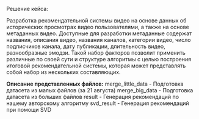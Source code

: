 Решение кейса: 

Разработка рекомендательной системы видео на основе данных об исторических просмотрах видео пользователями, а также на основе метаданных видео.
Доступные для разработки метаданные содержат названия, описания видео, названия каналов, категории видео, число подписчиков канала, дату публикации, длительность видео, разнообразные эмодзи.
Такой набор факторов позволит применить различные по своей сути и структуре алгоритмы с целью построения итоговой рекомендательной системы, которая может представлять собой набор из нескольких составляющих.

**Описание представленных файлов:**
merge_little_data - Подготовка датасета из малых файлов (за 21 августа)
merge_big_data - Подготовка датасета из больших файлов
result - Генерация рекомендаций по нашему авторскому алгоритму
svd_result - Генерация рекомендаций при помощи SVD

